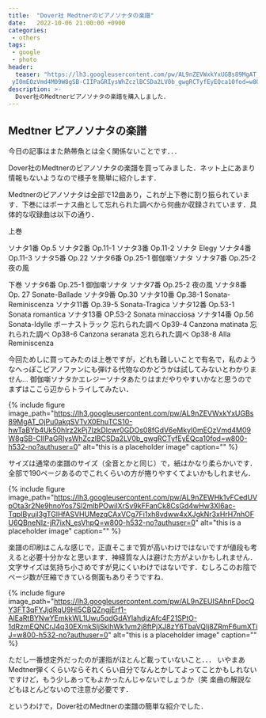 ```yaml
---
title:  "Dover社 Medtnerのピアノソナタの楽譜"
date:   2022-10-06 21:00:00 +0900
categories:
 - others
tags:
 - google
 - photo
header:
  teaser: "https://lh3.googleusercontent.com/pw/AL9nZEVWxkYxUGBs89MgAT_OjPu0akqSVTvX0EhuTCS10-hwTaBYb4Uk50hIrz2kPj7IzkDlcwr0GDOs08fGdV6eMk\
 yI0mEOzVmd4M09W8gSB-CIIPaGRIysWhZczlBCSDa2LV0b_gwgRCTyfEyEQca10fod=w800-h532-no?authuser=0"
description: >-
  Dover社のMedtnerピアノソナタの楽譜を購入しました．
---
```


## Medtner ピアノソナタの楽譜

今日の記事はまた熱帯魚とは全く関係ないことです．．．

Dover社のMedtnerのピアノソナタの楽譜を買ってみました．ネット上にあまり情報もないようなので様子を簡単に紹介します．

Medtnerのピアノソナタは全部で12曲あり，これが上下巻に割り振られています．下巻にはボーナス曲として忘れられた調べから何曲か収録されています．具体的な収録曲は以下の通り．


上巻

ソナタ1番 Op.5
ソナタ2番 Op.11-1
ソナタ3番 Op.11-2 ソナタ Elegy
ソナタ4番 Op.11-3
ソナタ5番 Op.22
ソナタ6番 Op.25-1 御伽噺ソナタ
ソナタ7番 Op.25-2 夜の風

下巻
ソナタ6番 Op.25-1 御伽噺ソナタ
ソナタ7番 Op.25-2 夜の風
ソナタ8番 Op. 27 Sonate-Ballade
ソナタ9番 Op.30 
ソナタ10番 Op.38-1 Sonata-Reminiscenza
ソナタ11番 Op.39-5 Sonata-Tragica
ソナタ12番 Op.53-1 Sonata romantica
ソナタ13番 OP.53-2 Sonata minacciosa
ソナタ14番 Op.56 Sonata-Idylle
ボーナストラック
忘れられた調べ Op39-4 Canzona matinata
忘れられた調べ Op38-6 Canzona seranata
忘れられた調べ Op38-8 Alla Reminiscenza


今回ためしに買ってみたのは上巻ですが，どれも難しいことで有名で，私のようなへっぽこピアノファンにも弾ける代物なのかどうかは試してみないとわかりません... 御伽噺ソナタかエレジーソナタあたりはまだやりやすいかなと思うのでまずはここら辺からトライしてみたい．

{% include figure image_path="https://lh3.googleusercontent.com/pw/AL9nZEVWxkYxUGBs89MgAT_OjPu0akqSVTvX0EhuTCS10-hwTaBYb4Uk50hIrz2kPj7IzkDlcwr0GDOs08fGdV6eMkyI0mEOzVmd4M09W8gSB-CIIPaGRIysWhZczlBCSDa2LV0b_gwgRCTyfEyEQca10fod=w800-h532-no?authuser=0" alt="this is a placeholder image" caption="" %}


サイズは通常の楽譜のサイズ（全音とかと同じ）で，紙はかなり柔らかいです．全部で190ページあるのでこれくらいの方が捲りやすくてよいかもしれません．

{% include figure image_path="https://lh3.googleusercontent.com/pw/AL9nZEWHk1vFCedUVpOta3r2Ne9hnoYos7Sl2mlbPOwiIXrSv9kFFanCk8CsGd4wHw3Xl6ac-TqpIByujl3gTGlHfASVHUMezqCAxVCg7Fi1xh8vdww4xXJgkNr3xHrH7nhOFU6QBneNIz-jR7ixN_esVhpQ=w800-h532-no?authuser=0" alt="this is a placeholder image" caption="" %}


楽譜の印刷はこんな感じで，正直そこまで質が高いわけではないですが値段も考えると必要十分かなと思います．神経質な人は避けた方がよいかもしれません．文字サイズは気持ち小さめですが見にくいわけではないです．むしろこのお陰でページ数が圧縮できている側面もありそうですね． 

{% include figure image_path="https://lh3.googleusercontent.com/pw/AL9nZEUlSAhnFDocQY3FT3qFYJjdRqU9Hl5CBQZngjErf1-AlEaRtBYNwYEmkkWL1Uwu5qdGdAYlahdjzAfc4F21SPtO-1dRzmEQNCrJ4q30EXmkSIjSklhWk1vm2j8ftPjXJ8zY6TbaVQIj8ZRmF6umXTiJ=w800-h532-no?authuser=0" alt="this is a placeholder image" caption="" %}

ただし一番想定外だったのが運指がほとんど載っていないこと．．． いやまあMedtner弾くくらいならそれくらい自分でなんとかしてよってことかもしれないですけど，もう少しあってもよかったんじゃないでしょうか（笑 楽曲の解説などもほとんどないので注意が必要です．

というわけで，Dover社のMedtnerの楽譜の簡単な紹介でした． 
